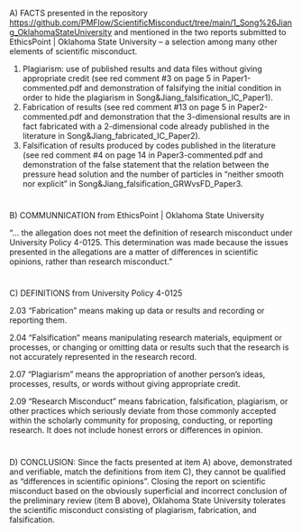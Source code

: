 A) FACTS presented in the repository https://github.com/PMFlow/ScientificMisconduct/tree/main/1_Song%26Jiang_OklahomaStateUniversity and mentioned in the two reports submitted to EthicsPoint | Oklahoma State University – a selection among many other elements of scientific misconduct.
1. Plagiarism: use of published results and data files without giving appropriate credit (see red comment #3 on page 5 in Paper1-commented.pdf and demonstration of falsifying the initial condition in order to hide the plagiarism in Song&Jiang_falsification_IC_Paper1).
2. Fabrication of results (see red comment #13 on page 5 in Paper2-commented.pdf and demonstration that the 3-dimensional results are in fact fabricated with a 2-dimensional code already published in the literature in Song&Jiang_fabricated_IC_Paper2).
3. Falsification of results produced by codes published in the literature (see red comment #4 on page 14 in Paper3-commented.pdf and demonstration of the false statement that the relation between the pressure head solution and the number of particles in “neither smooth nor explicit” in Song&Jiang_falsification_GRWvsFD_Paper3.
#
B) COMMUNNICATION from EthicsPoint | Oklahoma State University

“… the allegation does not meet the definition of research misconduct under University Policy 4-0125. This determination was made because the issues presented in the allegations are a matter of differences in scientific opinions, rather than research misconduct.”
#
C) DEFINITIONS from University Policy 4-0125

2.03 “Fabrication” means making up data or results and recording or reporting them.

2.04 “Falsification” means manipulating research materials, equipment or processes, or changing or omitting data or results such that the research is not accurately represented in the research record.

2.07 “Plagiarism” means the appropriation of another person’s ideas, processes, results, or words without giving appropriate credit.

2.09 “Research Misconduct” means fabrication, falsification, plagiarism, or other practices which seriously deviate from those commonly accepted within the scholarly community for proposing, conducting, or reporting research. It does not include honest errors or differences in opinion.
#
D) CONCLUSION:
Since the facts presented at item A) above, demonstrated and verifiable, match the definitions from item C), they cannot be qualified as “differences in scientific opinions”. Closing the report on scientific misconduct based on the obviously superficial and incorrect conclusion of the preliminary review (item B above), Oklahoma State University tolerates the scientific misconduct consisting of plagiarism, fabrication, and falsification. 

